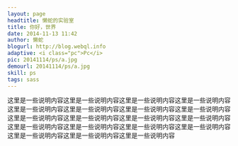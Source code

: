 ```yaml
---
layout: page
headtitle: 懒蛇的实验室
title: 你好，世界
date: 2014-11-13 11:42
author: 懒蛇
blogurl: http://blog.webql.info
adaptive: <i class="pc">Pc</i>
pic: 20141114/ps/a.jpg
demourl: 20141114/ps/a.jpg
skill: ps
tags: sass
---
```



这里是一些说明内容这里是一些说明内容这里是一些说明内容这里是一些说明内容这里是一些说明内容这里是一些说明内容这里是一些说明内容这里是一些说明内容这里是一些说明内容这里是一些说明内容这里是一些说明内容这里是一些说明内容这里是一些说明内容这里是一些说明内容这里是一些说明内容这里是一些说明内容这里是一些说明内容这里是一些说明内容这里是一些说明内容
